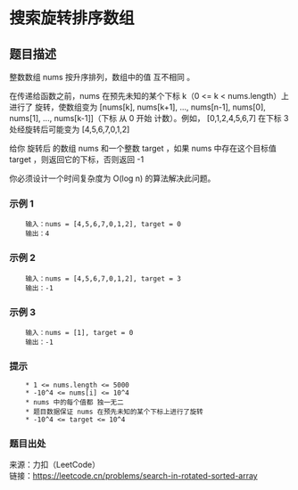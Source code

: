 # 搜索旋转排序数组

## 题目描述

整数数组 nums 按升序排列，数组中的值 互不相同 。

在传递给函数之前，nums 在预先未知的某个下标 k（0 <= k < nums.length）上进行了 旋转，使数组变为 [nums[k], nums[k+1], ..., nums[n-1], nums[0], nums[1], ..., nums[k-1]]（下标 从 0 开始 计数）。例如， [0,1,2,4,5,6,7] 在下标 3 处经旋转后可能变为 [4,5,6,7,0,1,2]

给你 旋转后 的数组 nums 和一个整数 target ，如果 nums 中存在这个目标值 target ，则返回它的下标，否则返回 -1

你必须设计一个时间复杂度为 O(log n) 的算法解决此问题。

### 示例 1

```text
    输入：nums = [4,5,6,7,0,1,2], target = 0
    输出：4
```

### 示例 2

```text
    输入：nums = [4,5,6,7,0,1,2], target = 3
    输出：-1
```

### 示例 3

```text
    输入：nums = [1], target = 0
    输出：-1
```

### 提示

```text
    * 1 <= nums.length <= 5000
    * -10^4 <= nums[i] <= 10^4
    * nums 中的每个值都 独一无二
    * 题目数据保证 nums 在预先未知的某个下标上进行了旋转
    * -10^4 <= target <= 10^4
```

### 题目出处

来源：力扣（LeetCode）  
链接：<https://leetcode.cn/problems/search-in-rotated-sorted-array>
